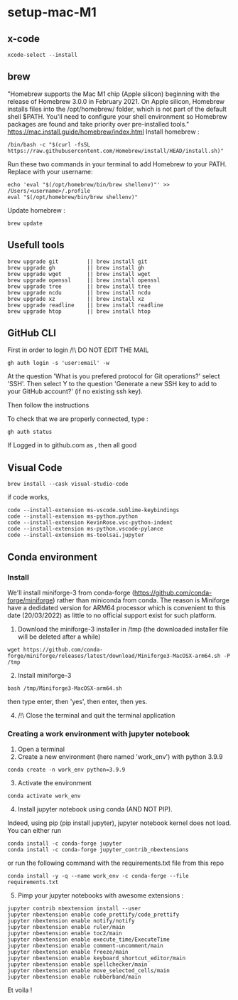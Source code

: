# setup-mac-M1

## x-code 

```
xcode-select --install
```

## brew

"Homebrew supports the Mac M1 chip (Apple silicon) beginning with the release of Homebrew 3.0.0 in February 2021. On Apple silicon, Homebrew installs files into the /opt/homebrew/ folder, which is not part of the default shell $PATH. You'll need to configure your shell environment so Homebrew packages are found and take priority over pre-installed tools."
https://mac.install.guide/homebrew/index.html
Install homebrew :
```
/bin/bash -c "$(curl -fsSL https://raw.githubusercontent.com/Homebrew/install/HEAD/install.sh)"
```
Run these two commands in your terminal to add Homebrew to your PATH. Replace <username> with your username:
 ```
echo 'eval "$(/opt/homebrew/bin/brew shellenv)"' >> /Users/<username>/.profile
eval "$(/opt/homebrew/bin/brew shellenv)"
 ```
Update homebrew :
 ```
 brew update
 ```
 
## Usefull tools
 
 ```
brew upgrade git         || brew install git
brew upgrade gh          || brew install gh
brew upgrade wget        || brew install wget
brew upgrade openssl     || brew install openssl
brew upgrade tree        || brew install tree
brew upgrade ncdu        || brew install ncdu
brew upgrade xz          || brew install xz
brew upgrade readline    || brew install readline
brew upgrade htop        || brew install htop
 ```
 
## GitHub CLI

 First in order to login /!\ DO NOT EDIT THE MAIL
 ```
 gh auth login -s 'user:email' -w
 ```
 At the question 'What is you prefered protocol for Git operations?' select 'SSH'. Then select Y to the question 'Generate a new SSH key to add to your GitHub account?' (if no existing ssh key). 
 
 Then follow the instructions
 
 To check that we are properly connected, type :
 ```
gh auth status
 ```
 If Logged in to github.com as <YOUR USERNAME> , then all good 

 
 
 ## Visual Code 
 
 ```
 brew install --cask visual-studio-code
 ```
 if code works,
 ```
code --install-extension ms-vscode.sublime-keybindings
code --install-extension ms-python.python
code --install-extension KevinRose.vsc-python-indent
code --install-extension ms-python.vscode-pylance
code --install-extension ms-toolsai.jupyter
 ```
 


## Conda environment

### Install

We'll install miniforge-3 from conda-forge (https://github.com/conda-forge/miniforge) rather than miniconda from conda. The reason is Miniforge have a dedidated version for ARM64 processor which is convenient to this date (20/03/2022) as little to no official support exist for such platform. 

1) Download the miniforge-3 installer in /tmp (the downloaded installer file will be deleted after a while)
```
wget https://github.com/conda-forge/miniforge/releases/latest/download/Miniforge3-MacOSX-arm64.sh -P /tmp
```
2) Install miniforge-3
```
bash /tmp/Miniforge3-MacOSX-arm64.sh
```
then type enter, then 'yes', then enter, then yes.

 4) /!\ Close the terminal and quit the terminal application

### Creating a work environment with jupyter notebook

1) Open a terminal
2) Create a new environment (here named 'work_env') with python 3.9.9
```
conda create -n work_env python=3.9.9
```
3) Activate the environment 
``` 
conda activate work_env
```
4) Install jupyter notebook using conda (AND NOT PIP). 

Indeed, using pip (pip install jupyter), jupyter notebook kernel does not load. 
You can either run 
```
conda install -c conda-forge jupyter 
conda install -c conda-forge jupyter_contrib_nbextensions
```
or run the following command with the requirements.txt file from this repo
```
conda install -y -q --name work_env -c conda-forge --file requirements.txt
```
5) Pimp your jupyter notebooks with awesome extensions : 
```
jupyter contrib nbextension install --user
jupyter nbextension enable code_prettify/code_prettify
jupyter nbextension enable notify/notify
jupyter nbextension enable ruler/main
jupyter nbextension enable toc2/main
jupyter nbextension enable execute_time/ExecuteTime
jupyter nbextension enable comment-uncomment/main
jupyter nbextension enable freeze/main
jupyter nbextension enable keyboard_shortcut_editor/main
jupyter nbextension enable spellchecker/main
jupyter nbextension enable move_selected_cells/main
jupyter nbextension enable rubberband/main

```
Et voila !


